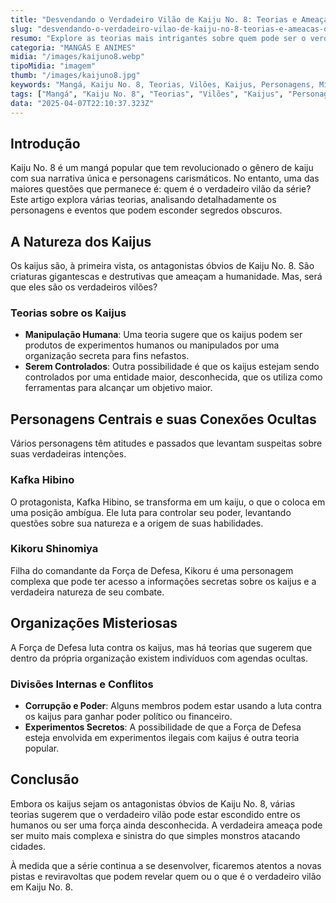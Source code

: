 ```yaml
---
title: "Desvendando o Verdadeiro Vilão de Kaiju No. 8: Teorias e Ameaças Ocultas"
slug: "desvendando-o-verdadeiro-vilao-de-kaiju-no-8-teorias-e-ameacas-ocultas"
resumo: "Explore as teorias mais intrigantes sobre quem pode ser o verdadeiro vilão em Kaiju No. 8, uma série de mangá que capturou a imaginação de muitos. Analisaremos pistas ocultas e discutiremos possíveis ameaças que podem mudar a narrativa que conhecemos."
categoria: "MANGÁS E ANIMES"
midia: "/images/kaijuno8.webp"
tipoMidia: "imagem"
thumb: "/images/kaijuno8.jpg"
keywords: "Mangá, Kaiju No. 8, Teorias, Vilões, Kaijus, Personagens, Mistério, Conflitos Internos"
tags: ["Mangá", "Kaiju No. 8", "Teorias", "Vilões", "Kaijus", "Personagens", "Mistério", "Conflitos Internos"]
data: "2025-04-07T22:10:37.323Z"
---
```


## Introdução
Kaiju No. 8 é um mangá popular que tem revolucionado o gênero de kaiju com sua narrativa única e personagens carismáticos. No entanto, uma das maiores questões que permanece é: quem é o verdadeiro vilão da série? Este artigo explora várias teorias, analisando detalhadamente os personagens e eventos que podem esconder segredos obscuros.

## A Natureza dos Kaijus
Os kaijus são, à primeira vista, os antagonistas óbvios de Kaiju No. 8. São criaturas gigantescas e destrutivas que ameaçam a humanidade. Mas, será que eles são os verdadeiros vilões?

### Teorias sobre os Kaijus
- **Manipulação Humana**: Uma teoria sugere que os kaijus podem ser produtos de experimentos humanos ou manipulados por uma organização secreta para fins nefastos.
- **Serem Controlados**: Outra possibilidade é que os kaijus estejam sendo controlados por uma entidade maior, desconhecida, que os utiliza como ferramentas para alcançar um objetivo maior.

## Personagens Centrais e suas Conexões Ocultas
Vários personagens têm atitudes e passados que levantam suspeitas sobre suas verdadeiras intenções.

### Kafka Hibino
O protagonista, Kafka Hibino, se transforma em um kaiju, o que o coloca em uma posição ambígua. Ele luta para controlar seu poder, levantando questões sobre sua natureza e a origem de suas habilidades.

### Kikoru Shinomiya
Filha do comandante da Força de Defesa, Kikoru é uma personagem complexa que pode ter acesso a informações secretas sobre os kaijus e a verdadeira natureza de seu combate.

## Organizações Misteriosas
A Força de Defesa luta contra os kaijus, mas há teorias que sugerem que dentro da própria organização existem indivíduos com agendas ocultas.

### Divisões Internas e Conflitos
- **Corrupção e Poder**: Alguns membros podem estar usando a luta contra os kaijus para ganhar poder político ou financeiro.
- **Experimentos Secretos**: A possibilidade de que a Força de Defesa esteja envolvida em experimentos ilegais com kaijus é outra teoria popular.

## Conclusão
Embora os kaijus sejam os antagonistas óbvios de Kaiju No. 8, várias teorias sugerem que o verdadeiro vilão pode estar escondido entre os humanos ou ser uma força ainda desconhecida. A verdadeira ameaça pode ser muito mais complexa e sinistra do que simples monstros atacando cidades.

À medida que a série continua a se desenvolver, ficaremos atentos a novas pistas e reviravoltas que podem revelar quem ou o que é o verdadeiro vilão em Kaiju No. 8.